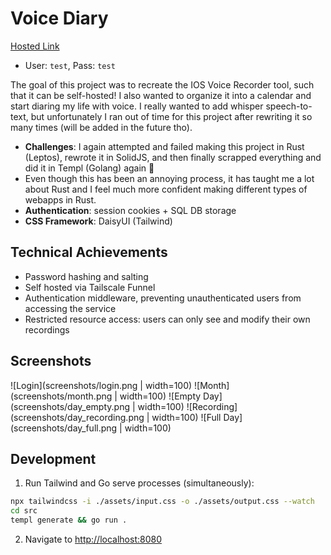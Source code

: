 # Voice Diary

[Hosted Link](https://voice.tempel-alpha.ts.net)
 - User: `test`, Pass: `test`

The goal of this project was to recreate the IOS Voice Recorder tool, such that
it can be self-hosted! I also wanted to organize it into a calendar and start
diaring my life with voice. I really wanted to add whisper speech-to-text, but
unfortunately I ran out of time for this project after rewriting it so many
times (will be added in the future tho).

- __Challenges__: I again attempted and failed making this project in Rust (Leptos), rewrote it in SolidJS, and then finally scrapped everything and did it in Templ (Golang) again 🥰
 - Even though this has been an annoying process, it has taught me a lot about Rust and I feel
 much more confident making different types of webapps in Rust.
- __Authentication__: session cookies + SQL DB storage
- __CSS Framework__: DaisyUI (Tailwind)

## Technical Achievements
- Password hashing and salting
- Self hosted via Tailscale Funnel
- Authentication middleware, preventing unauthenticated users from accessing the service
- Restricted resource access: users can only see and modify their own recordings

## Screenshots

![Login](screenshots/login.png | width=100)
![Month](screenshots/month.png | width=100)
![Empty Day](screenshots/day_empty.png | width=100)
![Recording](screenshots/day_recording.png | width=100)
![Full Day](screenshots/day_full.png | width=100)

## Development

 1. Run Tailwind and Go serve processes (simultaneously):
```bash
npx tailwindcss -i ./assets/input.css -o ./assets/output.css --watch
cd src
templ generate && go run .
```
 2. Navigate to [http://localhost:8080](http://localhost:8080)
